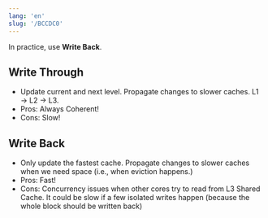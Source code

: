 ```yaml
---
lang: 'en'
slug: '/BCCDC0'
---
```


In practice, use **Write Back**.

## Write Through

- Update current and next level. Propagate changes to slower caches. L1 → L2 → L3.
- Pros: Always Coherent!
- Cons: Slow!

## Write Back

- Only update the fastest cache. Propagate changes to slower caches when we need space (i.e., when eviction happens.)
- Pros: Fast!
- Cons: Concurrency issues when other cores try to read from L3 Shared Cache. It could be slow if a few isolated writes happen (because the whole block should be written back)
